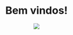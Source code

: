 <h1 align="center">
	Bem vindos!
</h1>

<p align="center">
  <a href="https://github.com/DenverCoder1/readme-typing-svg">
	  <img src="https://readme-typing-svg.herokuapp.com?lines=Me+chamo+Fernanda+Gadelha;Sou+Aluna+de+Desenvolvimento&center=true&width=780&height=45">
  </a>
</p>

